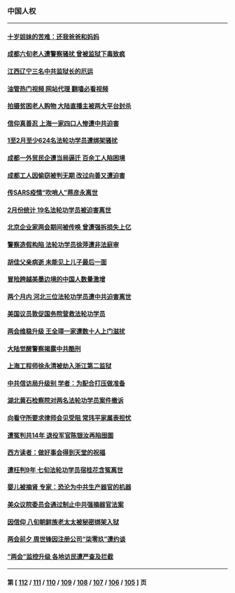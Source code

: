 ### 中国人权
---
#### [十岁姐妹的苦难：还我爸爸和妈妈](../../pages/ncid278/n13923454.md?03201645) 
#### [成都六旬老人遭警察骚扰 曾被监狱下毒致疯](../../pages/ncid278/n13952299.md?03201645) 
#### [江西辽宁三名中共监狱长的厄运](../../pages/ncid278/n13951740.md?03201645) 
#### [油管热门视频 网站代理 翻墙必看视频](http://138.2.39.72:81/youtube.html?epic-marker?03201645)
#### [拍摄贫困老人购物 大陆直播主被两大平台封杀](../../pages/ncid278/n13952368.md?03201645) 
#### [信仰真善忍 上海一家四口人惨遭中共迫害](../../pages/ncid278/n13950973.md?03201645) 
#### [1至2月至少624名法轮功学员遭绑架骚扰](../../pages/ncid278/n13950181.md?03201645) 
#### [成都一外贸民企遭当局逼迁 百余工人陷困境](../../pages/ncid278/n13950512.md?03201645) 
#### [成都工人因偷窃被判无期 改过向善又遭迫害](../../pages/ncid278/n13948561.md?03201645) 
#### [传SARS疫情“吹哨人”蒋彦永离世](../../pages/ncid278/n13949222.md?03201645) 
#### [2月份统计 19名法轮功学员被迫害离世](../../pages/ncid278/n13947335.md?03201645) 
#### [北京企业家两会期间被传唤 曾遭强拆损失上亿](../../pages/ncid278/n13947896.md?03201645) 
#### [警察造假构陷 法轮功学员徐萍遭非法庭审](../../pages/ncid278/n13946469.md?03201645) 
#### [胡佳父亲病逝 未能见上儿子最后一面](../../pages/ncid278/n13947415.md?03201645) 
#### [冒险跨越美墨边境的中国人数量激增](../../pages/ncid278/n13946742.md?03201645) 
#### [两个月内 河北三位法轮功学员遭中共迫害离世](../../pages/ncid278/n13945856.md?03201645) 
#### [美国议员敦促国务院营救法轮功学员](../../pages/ncid278/n13945791.md?03201645) 
#### [两会维稳升级 王全璋一家遭数十人上门滋扰](../../pages/ncid278/n13946416.md?03201645) 
#### [大陆觉醒警察揭露中共酷刑](../../pages/ncid278/n13937616.md?03201645) 
#### [上海工程师徐永清被劫入浙江第二监狱](../../pages/ncid278/n13945041.md?03201645) 
#### [中共信访局升级别 学者：为配合打压做准备](../../pages/ncid278/n13945602.md?03201645) 
#### [湖北黄石检察院对两名法轮功学员案件撤诉](../../pages/ncid278/n13944382.md?03201645) 
#### [向看守所要求律师会见受阻 常玮平家属表担忧](../../pages/ncid278/n13944719.md?03201645) 
#### [遭冤判共14年 退役军官陈银汝再陷囹圄](../../pages/ncid278/n13943569.md?03201645) 
#### [西方读者：做好事会得到天堂的祝福](../../pages/ncid278/n13943151.md?03201645) 
#### [遭枉判9年 七旬法轮功学员宿桂花含冤离世](../../pages/ncid278/n13943708.md?03201645) 
#### [婴儿被摘肾 专家：恐沦为中共生产器官的机器](../../pages/ncid278/n13944074.md?03201645) 
#### [美众议院委员会通过制止中共强摘器官法案](../../pages/ncid278/n13943637.md?03201645) 
#### [因信仰 八旬朝鲜族老太太被秘密绑架入狱](../../pages/ncid278/n13942333.md?03201645) 
#### [两会前夕 周世锋因注册公司“柒零玖”遭约谈](../../pages/ncid278/n13942894.md?03201645) 
#### [“两会”监控升级 各地访民遭严查及拦截](../../pages/ncid278/n13942702.md?03201645) 

---
#### 第 [ [112](./112.md?03201645) / [111](./111.md?03201645) / [110](./110.md?03201645) / [109](./109.md?03201645) / [108](./108.md?03201645) / [107](./107.md?03201645) / [106](./106.md?03201645) / [105](./105.md?03201645) ] 页
